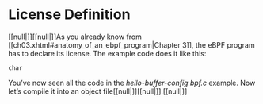 # License Definition

[[null|]][[null|]]As you already know from [[ch03.xhtml#anatomy_of_an_ebpf_program|Chapter 3]], the eBPF program has to declare its license. The example code does it like this:

    char

You’ve now seen all the code in the _hello-buffer-config.bpf.c_ example. Now let’s compile it into an object file[[null|]][[null|]].[[null|]]